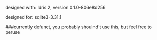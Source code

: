 designed with: Idris 2, version 0.1.0-806e8d256

designed for:  sqlite3-3.31.1

###currently defunct, you probably shoulnd't use this, but feel free to peruse